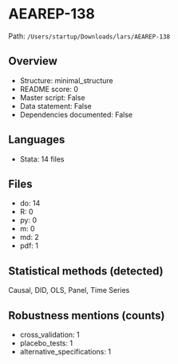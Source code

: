 # AEAREP-138

Path: `/Users/startup/Downloads/lars/AEAREP-138`

## Overview
- Structure: minimal_structure
- README score: 0
- Master script: False
- Data statement: False
- Dependencies documented: False

## Languages
- Stata: 14 files

## Files
- do: 14
- R: 0
- py: 0
- m: 0
- md: 2
- pdf: 1

## Statistical methods (detected)
Causal, DID, OLS, Panel, Time Series

## Robustness mentions (counts)
- cross_validation: 1
- placebo_tests: 1
- alternative_specifications: 1